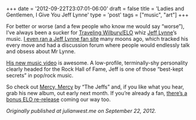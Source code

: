 +++
date = '2012-09-22T23:07:01-06:00'
draft = false
title = 'Ladies and Gentlemen, I Give You Jeff Lynne'
type = 'post'
tags = ["music", "art"]
+++

For better or worse (and a few people who know me would say “worse”), I’ve always been a sucker for <a href="http://www.travelingwilburys.com/">Traveling Wilbury/ELO</a> whiz <a href="https://en.wikipedia.org/wiki/Jeff_Lynne">Jeff Lynne</a>’s music. <a href="http://web.archive.org/web/20001102084127/http://jeff-lynne.org/">I even ran a Jeff Lynne fan site</a> many moons ago, which tracked his every move and had a discussion forum where people would endlessly talk and obsess about Mr Lynne.<br />

<a href="http://www.rollingstone.com/music/videos/premiere-jeff-lynne-covers-soul-nugget-mercy-mercy-20120921">His new music video</a> is awesome. A low-profile, terminally-shy personality clearly headed for the Rock Hall of Fame, Jeff is one of those “best-kept secrets” in pop/rock music.<br />

So check out <a href="http://www.rollingstone.com/music/videos/premiere-jeff-lynne-covers-soul-nugget-mercy-mercy-20120921">Mercy, Mercy</a> by “The Jeffs” and, if you like what you hear, grab his new album, out early next month. If you’re already a fan, <a href="http://www.elo.biz/news/89191">there’s a bonus ELO re-release</a> coming our way too.<br />


<i>Originally published at julianwest.me on September 22, 2012.</i>